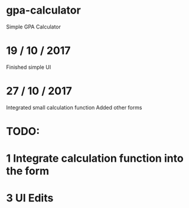 # gpa-calculator
Simple GPA Calculator

# 19 / 10 / 2017
Finished simple UI
# 27 / 10 / 2017
Integrated small calculation function
Added other forms
# TODO:
# 1 Integrate calculation function into the form
# 3 UI Edits
